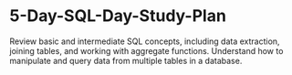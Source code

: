 # 5-Day-SQL-Day-Study-Plan
Review basic and intermediate SQL concepts, including data extraction, joining tables, and working with aggregate functions. Understand how to manipulate and query data from multiple tables in a database.
